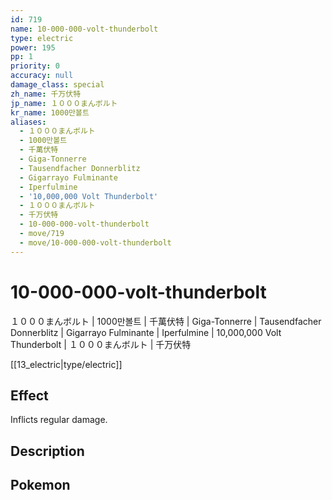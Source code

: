 ```yaml
---
id: 719
name: 10-000-000-volt-thunderbolt
type: electric
power: 195
pp: 1
priority: 0
accuracy: null
damage_class: special
zh_name: 千万伏特
jp_name: １０００まんボルト
kr_name: 1000만볼트
aliases:
  - １０００まんボルト
  - 1000만볼트
  - 千萬伏特
  - Giga-Tonnerre
  - Tausendfacher Donnerblitz
  - Gigarrayo Fulminante
  - Iperfulmine
  - '10,000,000 Volt Thunderbolt'
  - １０００まんボルト
  - 千万伏特
  - 10-000-000-volt-thunderbolt
  - move/719
  - move/10-000-000-volt-thunderbolt
---
```

# 10-000-000-volt-thunderbolt
    
１０００まんボルト | 1000만볼트 | 千萬伏特 | Giga-Tonnerre | Tausendfacher Donnerblitz | Gigarrayo Fulminante | Iperfulmine | 10,000,000 Volt Thunderbolt | １０００まんボルト | 千万伏特

[[13_electric|type/electric]]

## Effect

Inflicts regular damage.

## Description



## Pokemon



